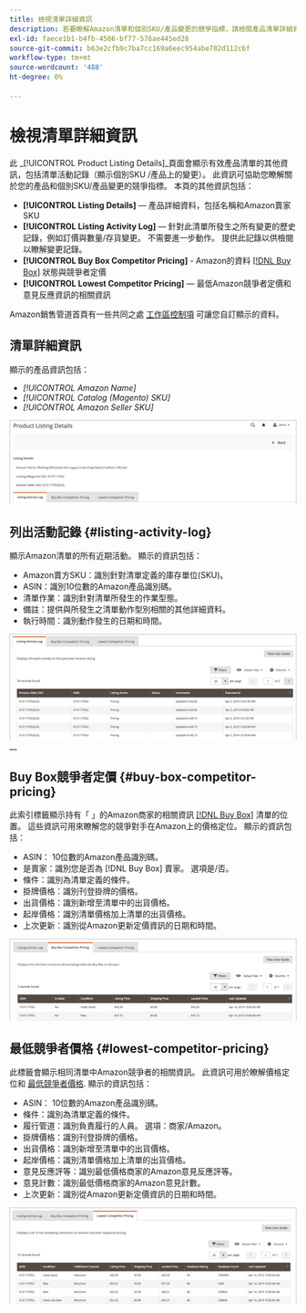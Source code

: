 ```yaml
---
title: 檢視清單詳細資訊
description: 若要瞭解Amazon清單和個別SKU/產品變更的競爭指標，請檢閱產品清單詳細資訊頁面。
exl-id: faece1b1-b4fb-4506-bf77-576ae445ed28
source-git-commit: b63e2cfb9c7ba7cc169a6eec954abe782d112c6f
workflow-type: tm+mt
source-wordcount: '488'
ht-degree: 0%

---
```


# 檢視清單詳細資訊

此 _[!UICONTROL Product Listing Details]_頁面會顯示有效產品清單的其他資訊，包括清單活動記錄（顯示個別SKU /產品上的變更）。 此資訊可協助您瞭解關於您的產品和個別SKU/產品變更的競爭指標。 本頁的其他資訊包括：

- **[!UICONTROL Listing Details]**  — 產品詳細資料，包括名稱和Amazon賣家SKU
- **[!UICONTROL Listing Activity Log]**  — 針對此清單所發生之所有變更的歷史記錄，例如訂價與數量/存貨變更。 不需要進一步動作。 提供此記錄以供檢閱以瞭解變更記錄。
- **[!UICONTROL Buy Box Competitor Pricing]** - Amazon的資料 [[!DNL Buy Box]](./buy-box-competitor-pricing.md) 狀態與競爭者定價
- **[!UICONTROL Lowest Competitor Pricing]**  — 最低Amazon競爭者定價和意見反應資訊的相關資訊

Amazon銷售管道首頁有一些共同之處 [工作區控制項](./workspace-controls.md) 可讓您自訂顯示的資料。

## 清單詳細資訊

顯示的產品資訊包括：

- _[!UICONTROL Amazon Name]_
- _[!UICONTROL Catalog (Magento) SKU]_
- _[!UICONTROL Amazon Seller SKU]_

![清單詳細資訊](assets/amazon-product-listing-details.png)

## 列出活動記錄 {#listing-activity-log}

顯示Amazon清單的所有近期活動。 顯示的資訊包括：

- Amazon賣方SKU：識別針對清單定義的庫存單位(SKU)。
- ASIN：識別10位數的Amazon產品識別碼。
- 清單作業：識別針對清單所發生的作業型態。
- 備註：提供與所發生之清單動作型別相關的其他詳細資料。
- 執行時間：識別動作發生的日期和時間。

![產品清單詳細資料 — 清單活動記錄](assets/amazon-listing-activity-log.png)
__

## Buy Box競爭者定價 {#buy-box-competitor-pricing}

此索引標籤顯示持有「 」的Amazon商家的相關資訊 [[!DNL Buy Box]](./buy-box-competitor-pricing.md) 清單的位置。 這些資訊可用來瞭解您的競爭對手在Amazon上的價格定位。 顯示的資訊包括：

- ASIN： 10位數的Amazon產品識別碼。
- 是賣家：識別您是否為 [!DNL Buy Box] 賣家。 選項是/否。
- 條件：識別為清單定義的條件。
- 掛牌價格：識別刊登掛牌的價格。
- 出貨價格：識別新增至清單中的出貨價格。
- 起岸價格：識別清單價格加上清單的出貨價格。
- 上次更新：識別從Amazon更新定價資訊的日期和時間。

![產品清單詳細資料：Buy Box競爭者定價](assets/amazon-listing-details-buy-box-2.png)

## 最低競爭者價格 {#lowest-competitor-pricing}

此標籤會顯示相同清單中Amazon競爭者的相關資訊。 此資訊可用於瞭解價格定位和 [最低競爭者價格](./lowest-competitor-pricing.md). 顯示的資訊包括：

- ASIN： 10位數的Amazon產品識別碼。
- 條件：識別為清單定義的條件。
- 履行管道：識別負責履行的人員。 選項：商家/Amazon。
- 掛牌價格：識別刊登掛牌的價格。
- 出貨價格：識別新增至清單中的出貨價格。
- 起岸價格：識別清單價格加上清單的出貨價格。
- 意見反應評等：識別最低價格商家的Amazon意見反應評等。
- 意見計數：識別最低價格商家的Amazon意見計數。
- 上次更新：識別從Amazon更新定價資訊的日期和時間。

![產品清單詳細資料 — 最低競爭者定價](assets/amazon-listing-details-lowest-comp.png)
